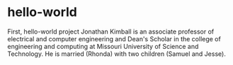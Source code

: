 # hello-world
First, hello-world project
Jonathan Kimball is an associate professor of electrical and computer engineering and Dean's Scholar in the college of engineering and computing at Missouri University of Science and Technology. He is married (Rhonda) with two children (Samuel and Jesse).
